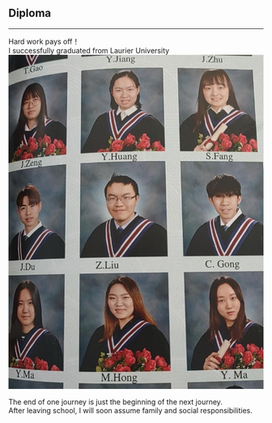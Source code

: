 ## Diploma
---

Hard work pays off！<br>
I successfully graduated from Laurier University
![Graduation photo](Gra.jpg)

The end of one journey is just the beginning of the next journey.<br>
After leaving school, I will soon assume family and social responsibilities.